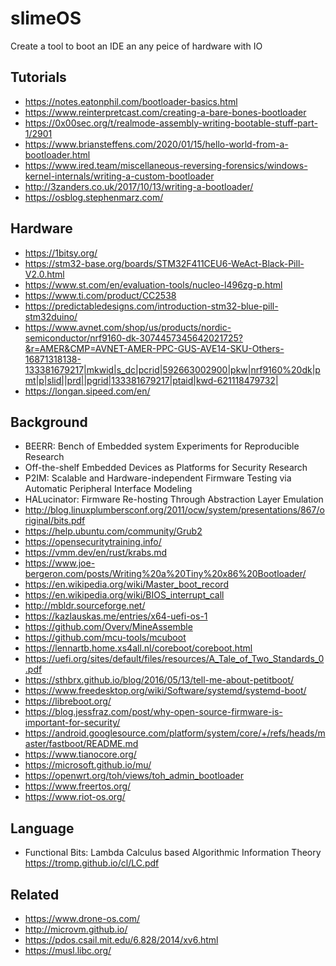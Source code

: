# slimeOS

Create a tool to boot an IDE an any peice of hardware with IO

## Tutorials

* https://notes.eatonphil.com/bootloader-basics.html
* https://www.reinterpretcast.com/creating-a-bare-bones-bootloader
* https://0x00sec.org/t/realmode-assembly-writing-bootable-stuff-part-1/2901
* https://www.briansteffens.com/2020/01/15/hello-world-from-a-bootloader.html
* https://www.ired.team/miscellaneous-reversing-forensics/windows-kernel-internals/writing-a-custom-bootloader
* http://3zanders.co.uk/2017/10/13/writing-a-bootloader/
* https://osblog.stephenmarz.com/

## Hardware

* https://1bitsy.org/
* https://stm32-base.org/boards/STM32F411CEU6-WeAct-Black-Pill-V2.0.html
* https://www.st.com/en/evaluation-tools/nucleo-l496zg-p.html
* https://www.ti.com/product/CC2538
* https://predictabledesigns.com/introduction-stm32-blue-pill-stm32duino/
* https://www.avnet.com/shop/us/products/nordic-semiconductor/nrf9160-dk-3074457345642021725?&r=AMER&CMP=AVNET-AMER-PPC-GUS-AVE14-SKU-Others-16871318138-133381679217|mkwid|s_dc|pcrid|592663002900|pkw|nrf9160%20dk|pmt|p|slid||prd||pgrid|133381679217|ptaid|kwd-621118479732|
* https://longan.sipeed.com/en/

## Background

* BEERR: Bench of Embedded system Experiments for Reproducible Research
* Off-the-shelf Embedded Devices as Platforms for Security Research
* P2IM: Scalable and Hardware-independent Firmware Testing via Automatic Peripheral Interface Modeling
* HALucinator: Firmware Re-hosting Through Abstraction Layer Emulation
* http://blog.linuxplumbersconf.org/2011/ocw/system/presentations/867/original/bits.pdf
* https://help.ubuntu.com/community/Grub2
* https://opensecuritytraining.info/
* https://vmm.dev/en/rust/krabs.md
* https://www.joe-bergeron.com/posts/Writing%20a%20Tiny%20x86%20Bootloader/
* https://en.wikipedia.org/wiki/Master_boot_record
* https://en.wikipedia.org/wiki/BIOS_interrupt_call
* http://mbldr.sourceforge.net/
* https://kazlauskas.me/entries/x64-uefi-os-1
* https://github.com/Overv/MineAssemble
* https://github.com/mcu-tools/mcuboot
* https://lennartb.home.xs4all.nl/coreboot/coreboot.html
* https://uefi.org/sites/default/files/resources/A_Tale_of_Two_Standards_0.pdf
* https://sthbrx.github.io/blog/2016/05/13/tell-me-about-petitboot/
* https://www.freedesktop.org/wiki/Software/systemd/systemd-boot/
* https://libreboot.org/
* https://blog.jessfraz.com/post/why-open-source-firmware-is-important-for-security/
* https://android.googlesource.com/platform/system/core/+/refs/heads/master/fastboot/README.md
* https://www.tianocore.org/
* https://microsoft.github.io/mu/
* https://openwrt.org/toh/views/toh_admin_bootloader
* https://www.freertos.org/
* https://www.riot-os.org/

## Language

* Functional Bits: Lambda Calculus based Algorithmic Information Theory https://tromp.github.io/cl/LC.pdf

## Related

* https://www.drone-os.com/
* http://microvm.github.io/
* https://pdos.csail.mit.edu/6.828/2014/xv6.html
* https://musl.libc.org/
